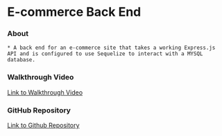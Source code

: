 # E-commerce Back End

### About
    * A back end for an e-commerce site that takes a working Express.js API and is configured to use Sequelize to interact with a MYSQL database.


### Walkthrough Video

[Link to Walkthrough Video](https://drive.google.com/file/d/1KnQzM_SgeSkOywcjIrz72MOhhq-OjAer/view)

### GitHub Repository 

[Link to Github Repository](https://github.com/israel0688/e-commerce-backend)